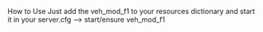 How to Use
Just add the veh_mod_f1 to your resources dictionary and start it in your server.cfg --> start/ensure veh_mod_f1
